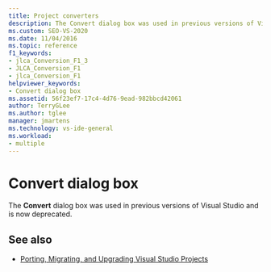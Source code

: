 ```yaml
---
title: Project converters
description: The Convert dialog box was used in previous versions of Visual Studio and is now deprecated.
ms.custom: SEO-VS-2020
ms.date: 11/04/2016
ms.topic: reference
f1_keywords:
- jlca_Conversion_F1_3
- JLCA_Conversion_F1
- jlca_Conversion_F1
helpviewer_keywords:
- Convert dialog box
ms.assetid: 56f23ef7-17c4-4d76-9ead-982bbcd42061
author: TerryGLee
ms.author: tglee
manager: jmartens
ms.technology: vs-ide-general
ms.workload:
- multiple
---
```

# Convert dialog box

The **Convert** dialog box was used in previous versions of Visual Studio and is now deprecated.

## See also

- [Porting, Migrating, and Upgrading Visual Studio Projects](../../porting/port-migrate-and-upgrade-visual-studio-projects.md)
